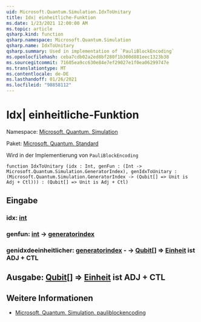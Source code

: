 ```yaml
---
uid: Microsoft.Quantum.Simulation.IdxToUnitary
title: Idx| einheitliche-Funktion
ms.date: 1/23/2021 12:00:00 AM
ms.topic: article
qsharp.kind: function
qsharp.namespace: Microsoft.Quantum.Simulation
qsharp.name: IdxToUnitary
qsharp.summary: Used in implementation of `PauliBlockEncoding`
ms.openlocfilehash: ceba7cdb02a2ed8bf280f1b300d881eec1323b38
ms.sourcegitcommit: 71605ea9cc630e84e7ef29027e1f0ea06299747e
ms.translationtype: MT
ms.contentlocale: de-DE
ms.lasthandoff: 01/26/2021
ms.locfileid: "98858112"
---
```

# <a name="idxtounitary-function"></a>Idx| einheitliche-Funktion

Namespace: [Microsoft. Quantum. Simulation](xref:Microsoft.Quantum.Simulation)

Paket: [Microsoft. Quantum. Standard](https://nuget.org/packages/Microsoft.Quantum.Standard)


Wird in der Implementierung von `PauliBlockEncoding`

```qsharp
function IdxToUnitary (idx : Int, genFun : (Int -> Microsoft.Quantum.Simulation.GeneratorIndex), genIdxToUnitary : (Microsoft.Quantum.Simulation.GeneratorIndex -> (Qubit[] => Unit is Adj + Ctl))) : (Qubit[] => Unit is Adj + Ctl)
```


## <a name="input"></a>Eingabe

### <a name="idx--int"></a>idx: [int](xref:microsoft.quantum.lang-ref.int)




### <a name="genfun--int---generatorindex"></a>genfun: [int](xref:microsoft.quantum.lang-ref.int) -> [generatorindex](xref:Microsoft.Quantum.Simulation.GeneratorIndex)




### <a name="genidxtounitary--generatorindex---qubit--unit--is-adj--ctl"></a>genidxdeeinheitlicher: [generatorindex](xref:Microsoft.Quantum.Simulation.GeneratorIndex) - -> [Qubit](xref:microsoft.quantum.lang-ref.qubit)[] => [Einheit](xref:microsoft.quantum.lang-ref.unit)  ist ADJ + CTL





## <a name="output--qubit--unit--is-adj--ctl"></a>Ausgabe: [Qubit](xref:microsoft.quantum.lang-ref.qubit)[] => [Einheit](xref:microsoft.quantum.lang-ref.unit)  ist ADJ + CTL



## <a name="see-also"></a>Weitere Informationen

- [Microsoft. Quantum. Simulation. pauliblockencoding](xref:Microsoft.Quantum.Simulation.PauliBlockEncoding)